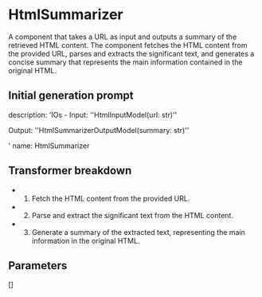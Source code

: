 
# HtmlSummarizer

A component that takes a URL as input and outputs a summary of the retrieved HTML content. The component fetches the HTML content from the provided URL, parses and extracts the significant text, and generates a concise summary that represents the main information contained in the original HTML.

## Initial generation prompt
description: 'IOs - Input: ''HtmlInputModel(url: str)''

  Output: ''HtmlSummarizerOutputModel(summary: str)''

  '
name: HtmlSummarizer


## Transformer breakdown
- 1. Fetch the HTML content from the provided URL.
- 2. Parse and extract the significant text from the HTML content.
- 3. Generate a summary of the extracted text, representing the main information in the original HTML.

## Parameters
[]

        